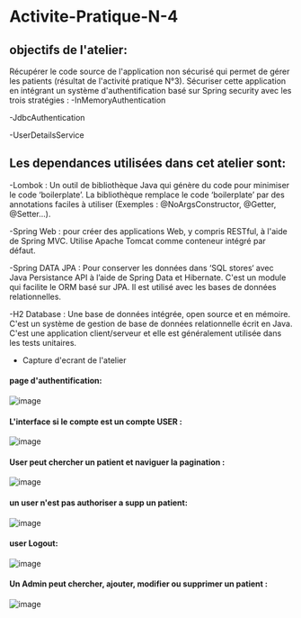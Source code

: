 # Activite-Pratique-N-4

## objectifs de l'atelier:
Récupérer le code source de l'application non sécurisé qui permet de gérer les patients (résultat de l'activité pratique N°3). 
Sécuriser cette application en intégrant un système d'authentification basé sur Spring security avec les trois stratégies : 
-InMemoryAuthentication

-JdbcAuthentication 

-UserDetailsService

## Les dependances utilisées dans cet atelier sont:
 -Lombok : Un outil de bibliothèque Java qui génère du code pour minimiser le code ‘boilerplate’. La bibliothèque remplace le code ‘boilerplate’ par des annotations faciles à utiliser (Exemples : @NoArgsConstructor, @Getter, @Setter…). 
 
 -Spring Web : pour créer des applications Web, y compris RESTful, à l'aide de Spring MVC. Utilise Apache Tomcat comme conteneur intégré par défaut.
 
 -Spring DATA JPA : Pour conserver les données dans ‘SQL stores‘ avec Java Persistance API à l’aide de Spring Data et Hibernate. C'est un module qui facilite le ORM basé sur JPA. Il est utilisé avec les bases de données relationnelles.
 
  -H2 Database : Une base de données intégrée, open source et en mémoire. C'est un système de gestion de base de données relationnelle écrit en Java. C'est une application client/serveur et elle est généralement utilisée dans les tests unitaires.
  
  
  
   * Capture d'ecrant de l'atelier
  
  #### page d'authentification:
  
  ![image](https://user-images.githubusercontent.com/72994860/232752580-f31b71ed-ec09-495a-b7d1-eae64028eb12.png)
  
  #### L'interface si le compte est un compte USER :
  
  ![image](https://user-images.githubusercontent.com/72994860/232757166-f9d895c2-6cbe-4522-b512-517360f87dba.png)

  #### User peut chercher un patient et naviguer la pagination :
  
  ![image](https://user-images.githubusercontent.com/72994860/232757377-0d4bd081-de85-46f4-ab1c-d569dd10223c.png)
  
  #### un user n'est pas authoriser a supp un patient:
  
  ![image](https://user-images.githubusercontent.com/72994860/232758232-2cdbffa5-a707-4cd0-8ae2-1be8a480432f.png)
 
  #### user Logout:
   
   ![image](https://user-images.githubusercontent.com/72994860/232758776-73286e79-ea5e-4fd3-a7a6-fd532dfe4726.png)
  
  #### Un Admin peut chercher, ajouter, modifier ou supprimer un patient :
  
  ![image](https://user-images.githubusercontent.com/72994860/232760652-93f182e0-3ac6-42bc-a2cd-a6d5d863a913.png)



